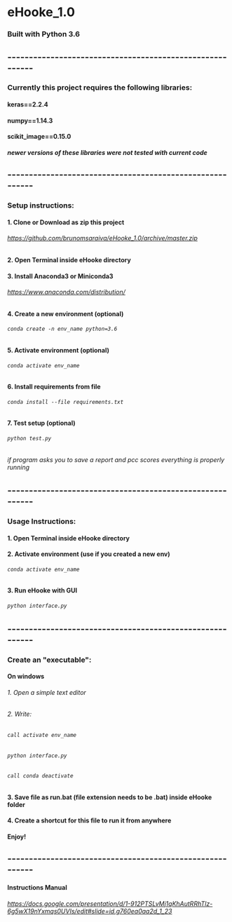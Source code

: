 # eHooke_1.0

### Built with Python 3.6
## ---------------------------------------------------------
### Currently this project requires the following libraries:
#### keras==2.2.4
#### numpy==1.14.3
#### scikit_image==0.15.0

##### newer versions of these libraries were not tested with current code
## ---------------------------------------------------------
### Setup instructions:
#### 1. Clone or Download as zip this project
###### https://github.com/brunomsaraiva/eHooke_1.0/archive/master.zip
#### 2. Open Terminal inside eHooke directory
#### 3. Install Anaconda3 or Miniconda3
###### https://www.anaconda.com/distribution/
#### 4. Create a new environment (optional)
###### `conda create -n env_name python=3.6`
#### 5. Activate environment (optional)
###### `conda activate env_name`
#### 6. Install requirements from file
###### `conda install --file requirements.txt`
#### 7. Test setup (optional)
###### `python test.py`
###### if program asks you to save a report and pcc scores everything is properly running
## ---------------------------------------------------------
### Usage Instructions:
#### 1. Open Terminal inside eHooke directory
#### 2. Activate environment (use if you created a new env)
###### `conda activate env_name`
#### 3. Run eHooke with GUI
###### `python interface.py`
## ---------------------------------------------------------
### Create an "executable":
#### On windows
###### 1. Open a simple text editor
###### 2. Write:
###### `call activate env_name`
###### `python interface.py`
###### `call conda deactivate`
#### 3. Save file as run.bat (file extension needs to be .bat) inside eHooke folder
#### 4. Create a shortcut for this file to run it from anywhere
#### Enjoy!
## ---------------------------------------------------------
#### Instructions Manual
###### https://docs.google.com/presentation/d/1-912PTSLvMj1qKhAutRRhTlz-6g5wX19nYxmqs0UVIs/edit#slide=id.g760ea0aa2d_1_23

